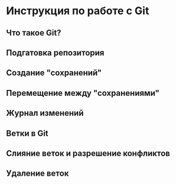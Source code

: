# Инструкция по работе с Git

## Что такое Git?

## Подгатовка репозитория

## Создание "сохранений"

## Перемещение между "сохранениями"

## Журнал изменений

## Ветки в Git

## Слияние веток и разрешение конфликтов

## Удаление веток